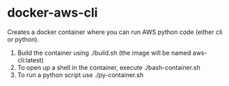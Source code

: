 # docker-aws-cli

Creates a docker container where you can run AWS python code (either
cli or python).

1. Build the container using ./build.sh (the image will be named aws-cli:latest)
2. To open up a shell in the container, execute ./bash-container.sh <some-name>
3. To run a python script use ./py-container.sh

